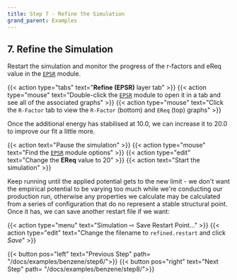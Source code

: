 ```yaml
---
title: Step 7 - Refine the Simulation
grand_parent: Examples
---
```


## 7. Refine the Simulation

Restart the simulation and monitor the progress of the r-factors and eReq value in the [`EPSR`](../../userguide/modules/epsr) module.

{{< action type="tabs" text="**Refine (EPSR)** layer tab" >}}
{{< action type="mouse" text="Double-click the [`EPSR`](../../userguide/modules/epsr) module to open it in a tab and see all of the associated graphs" >}}
{{< action type="mouse" text="Click the `R-Factor` tab to view the `R-Factor` (bottom) and `EReq` (top) graphs" >}}


Once the additional energy has stabilised at 10.0, we can increase it to 20.0 to improve our fit a little more.

{{< action text="Pause the simulation" >}}
{{< action type="mouse" text="Find the [`EPSR`](../../userguide/modules/epsr) module options" >}}
{{< action type="edit" text="Change the **EReq** value to 20" >}}
{{< action text="Start the simulation" >}}


Keep running until the applied potential gets to the new limit - we don't want the empirical potential to be varying too much while we're conducting our production run, otherwise any properties we calculate may be calculated from a series of configuration that do no represent a stable structural point. Once it has, we can save another restart file if we want:

{{< action type="menu" text="Simulation &#8680; Save Restart Point..." >}}
{{< action type="edit" text="Change the filename to `refined.restart` and click _Save_" >}}


{{< button pos="left" text="Previous Step" path= "/docs/examples/benzene/step6/">}}
{{< button pos="right" text="Next Step" path= "/docs/examples/benzene/step8/">}}

